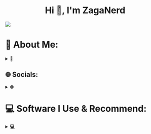 <h1 align="center">Hi 👋, I'm ZagaNerd</h1>

[![](https://visitcount.itsvg.in/api?id=Be1acProgrammer&icon=5&color=3)](https://visitcount.itsvg.in)

# 💫 About Me:

<details>
<summary><b>💫</b></summary>

- 🔭 I’m currently working on: [linux daily](https://archlinux.org)

- 🌱 I’m currently learning: **JavaScript and Python**

- 👯 I’m looking to collaborate on: [free software](https://www.gnu.org/philosophy/free-sw.en.html)

- 🤝 I’m looking for help with: **Css, JavaScript, and Python**

- 👨‍💻 All of my projects are available at: github and [codeberg](https://codeberg.org/be1ac)

- 💬 Ask me about: **any code in C because I am very good at it!**

- 📫 How to reach me: **githubhelp.hqu1p@simplelogin.com**

- ⚡ Fun fact **linux is more fun than windows**

- 🍧: I Highly Recommend You Check Out My [.Files](https://github.com/Be1acProgrammer/dotfiles)<br>

</details>

## 🌐 Socials:

<details>
<summary><b>🌐</b></summary>

[![Discord](https://img.shields.io/badge/Discord-%237289DA.svg?logo=discord&logoColor=white)](https://discord.gg/https://discord.gg/N6cfyy8pME) [![Reddit](https://img.shields.io/badge/Reddit-%23FF4500.svg?logo=Reddit&logoColor=white)](https://reddit.com/user/u/zagafr) [![Twitch](https://img.shields.io/badge/Twitch-%239146FF.svg?logo=Twitch&logoColor=white)](https://twitch.tv/pczaga) [![X](https://img.shields.io/badge/X-black.svg?logo=X&logoColor=white)](https://x.com/zagaft) [![YouTube](https://img.shields.io/badge/YouTube-%23FF0000.svg?logo=YouTube&logoColor=white)](https://www.youtube.com/channel/UCYd3HvLRAjy2hWOKG1AHsTQ) 

</details>

# 💻 Software I Use & Recommend:

<details>
<summary><b>💻</b></summary>

![C](https://img.shields.io/badge/c-%2300599C.svg?style=flat&logo=c&logoColor=white) ![C++](https://img.shields.io/badge/c++-%2300599C.svg?style=flat&logo=c%2B%2B&logoColor=white) ![HTML5](https://img.shields.io/badge/html5-%23E34F26.svg?style=flat&logo=html5&logoColor=white) ![Nix](https://img.shields.io/badge/NIX-5277C3.svg?style=flat&logo=NixOS&logoColor=white) ![Lua](https://img.shields.io/badge/lua-%232C2D72.svg?style=flat&logo=lua&logoColor=white) ![Go](https://img.shields.io/badge/go-%2300ADD8.svg?style=flat&logo=go&logoColor=white) ![Rust](https://img.shields.io/badge/rust-%23000000.svg?style=flat&logo=rust&logoColor=white) ![YAML](https://img.shields.io/badge/yaml-%23ffffff.svg?style=flat&logo=yaml&logoColor=151515) ![Python](https://img.shields.io/badge/python-3670A0?style=flat&logo=python&logoColor=ffdd54) ![Codeberg](https://img.shields.io/badge/Codeberg-2185D0?style=flat&logo=Codeberg&logoColor=white) ![Linode](https://img.shields.io/badge/linode-00A95C?style=flat&logo=linode&logoColor=white) ![NodeJS](https://img.shields.io/badge/node.js-6DA55F?style=flat&logo=node.js&logoColor=white) ![Qt](https://img.shields.io/badge/Qt-%23217346.svg?style=flat&logo=Qt&logoColor=white) ![Nginx](https://img.shields.io/badge/nginx-%23009639.svg?style=flat&logo=nginx&logoColor=white) ![Gimp](https://img.shields.io/badge/Gimp-657D8B?style=flat&logo=gimp&logoColor=FFFFFF) ![Canva](https://img.shields.io/badge/Canva-%2300C4CC.svg?style=flat&logo=Canva&logoColor=white) ![Blender](https://img.shields.io/badge/blender-%23F5792A.svg?style=flat&logo=blender&logoColor=white) ![Krita](https://img.shields.io/badge/Krita-203759?style=flat&logo=krita&logoColor=EEF37B) ![Git](https://img.shields.io/badge/git-%23F05033.svg?style=flat&logo=git&logoColor=white) ![Wireguard](https://img.shields.io/badge/wireguard-%2388171A.svg?style=flat&logo=wireguard&logoColor=white) ![TOR](https://img.shields.io/badge/tor-%237E4798.svg?style=flat&logo=tor-project&logoColor=white) ![Raspberry Pi](https://img.shields.io/badge/-RaspberryPi-C51A4A?style=flat&logo=Raspberry-Pi) ![Pi-Hole](https://img.shields.io/badge/pihole-%2396060C.svg?style=flat&logo=pi-hole&logoColor=white) ![Jellyfin](https://img.shields.io/badge/jellyfin-%23000B25.svg?style=flat&logo=Jellyfin&logoColor=00A4DC) ![Bitwarden](https://img.shields.io/badge/bitwarden-%23175DDC.svg?style=flat&logo=bitwarden&logoColor=white) ![Docker](https://img.shields.io/badge/docker-%230db7ed.svg?style=flat&logo=docker&logoColor=white) ![CSS3](https://img.shields.io/badge/css3-%231572B6.svg?style=flat&logo=css3&logoColor=white) ![JavaScript](https://img.shields.io/badge/javascript-%23323330.svg?style=flat&logo=javascript&logoColor=%23F7DF1E)

-------------
# 📊 GitHub Stats:

![](https://github-readme-stats.vercel.app/api?username=Be1acProgrammer&theme=catppuccin_mocha&hide_border=false&include_all_commits=true&count_private=true)<br/>
![](https://github-readme-streak-stats.herokuapp.com/?user=Be1acProgrammer&theme=catppuccin_mocha&hide_border=false)<br/>
![](https://github-readme-stats.vercel.app/api/top-langs/?username=Be1acProgrammer&theme=catppuccin_mocha&hide_border=false&include_all_commits=true&count_private=true&layout=compact)

## 🏆 GitHub Trophies

![](https://github-profile-trophy.vercel.app/?username=Be1acProgrammer&theme=catppuccin_mocha&no-frame=false&no-bg=false&margin-w=4)

### ✍️ Random Dev Quote
![](https://quotes-github-readme.vercel.app/api?type=horizontal&theme=gruvbox)

### 🔝 Top Contributed Repo
![](https://github-contributor-stats.vercel.app/api?username=Be1acProgrammer&limit=5&theme=catppuccin_mocha&combine_all_yearly_contributions=true)

<!---
### 😂 Random Dev Meme
<img src='https://memer-new.vercel.app/' style="height: 400px;"/>
--->

